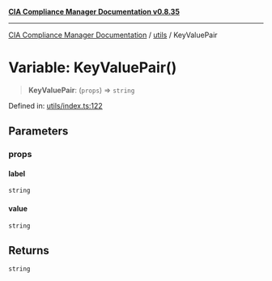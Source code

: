[**CIA Compliance Manager Documentation v0.8.35**](../../README.md)

***

[CIA Compliance Manager Documentation](../../modules.md) / [utils](../README.md) / KeyValuePair

# Variable: KeyValuePair()

> **KeyValuePair**: (`props`) => `string`

Defined in: [utils/index.ts:122](https://github.com/Hack23/cia-compliance-manager/blob/b297770fc62abf558e2711cd029bbbe74e6c5cfb/src/utils/index.ts#L122)

## Parameters

### props

#### label

`string`

#### value

`string`

## Returns

`string`

